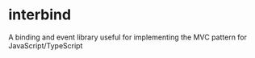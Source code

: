 # interbind
A binding and event library useful for implementing the MVC pattern for JavaScript/TypeScript
